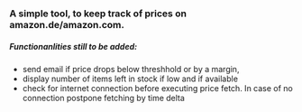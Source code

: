 ### A simple tool, to keep track of prices on amazon.de/amazon.com.

##### Functionanlities still to be added:
- send email if price drops below threshhold or by a margin,
- display number of items left in stock if low and if available
- check for internet connection before executing price fetch. In case of no connection postpone fetching by time delta
